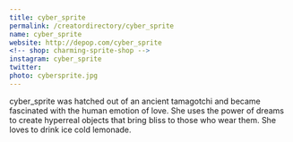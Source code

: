 ```yaml
---
title: cyber_sprite
permalink: /creatordirectory/cyber_sprite
name: cyber_sprite
website: http://depop.com/cyber_sprite 
<!-- shop: charming-sprite-shop -->
instagram: cyber_sprite
twitter:
photo: cybersprite.jpg
---
```


cyber_sprite was hatched out of an ancient tamagotchi and became fascinated with the human emotion of love. She uses the power of dreams to create hyperreal objects that bring bliss to those who wear them. She loves to drink ice cold lemonade.